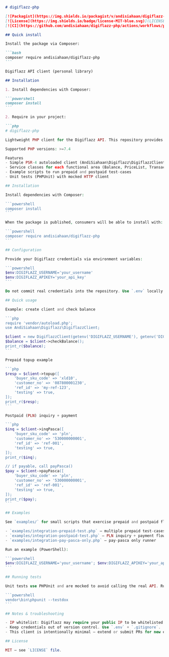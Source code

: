 ````markdown
# digiflazz-php

[![Packagist](https://img.shields.io/packagist/v/andisiahaan/digiflazz-php.svg)](https://packagist.org/packages/andisiahaan/digiflazz-php)
[![License](https://img.shields.io/badge/license-MIT-blue.svg)](LICENSE)
[![CI](https://github.com/andisiahaan/digiflazz-php/actions/workflows/php.yml/badge.svg)](https://github.com/andisiahaan/digiflazz-php/actions)

## Quick install

Install the package via Composer:

```bash
composer require andisiahaan/digiflazz-php
```

Digiflazz API client (personal library)

## Installation

1. Install dependencies with Composer:

```powershell
composer install
```

2. Require in your project:

```php
# digiflazz-php

Lightweight PHP client for the Digiflazz API. This repository provides a small wrapper around Digiflazz endpoints (balance, price-list, transaction/topup, deposit, PLN inquiry/payment) and example integration scripts.

Supported PHP versions: >=7.4

Features
- Simple PSR-4 autoloaded client (AndiSiahaan\Digiflazz\DigiflazzClient)
- Service classes for each functional area (Balance, PriceList, Transaction, Deposit, PLN)
- Example scripts to run prepaid and postpaid test-cases
- Unit tests (PHPUnit) with mocked HTTP client

## Installation

Install dependencies with Composer:

```powershell
composer install
```

When the package is published, consumers will be able to install with:

```powershell
composer require andisiahaan/digiflazz-php
```

## Configuration

Provide your Digiflazz credentials via environment variables:

```powershell
$env:DIGIFLAZZ_USERNAME='your_username'
$env:DIGIFLAZZ_APIKEY='your_api_key'
```

Do not commit real credentials into the repository. Use `.env` locally and add it to `.gitignore`.

## Quick usage

Example: create client and check balance

```php
require 'vendor/autoload.php';
use AndiSiahaan\Digiflazz\DigiflazzClient;

$client = new DigiflazzClient(getenv('DIGIFLAZZ_USERNAME'), getenv('DIGIFLAZZ_APIKEY'));
$balance = $client->checkBalance();
print_r($balance);
```

Prepaid topup example

```php
$resp = $client->topup([
	'buyer_sku_code' => 'xld10',
	'customer_no' => '087800001230',
	'ref_id' => 'my-ref-123',
	'testing' => true,
]);
print_r($resp);
```

Postpaid (PLN) inquiry + payment

```php
$inq = $client->inqPasca([
	'buyer_sku_code' => 'pln',
	'customer_no' => '530000000001',
	'ref_id' => 'ref-001',
	'testing' => true,
]);
print_r($inq);

// if payable, call payPasca()
$pay = $client->payPasca([
	'buyer_sku_code' => 'pln',
	'customer_no' => '530000000001',
	'ref_id' => 'ref-001',
	'testing' => true,
]);
print_r($pay);
```

## Examples

See `examples/` for small scripts that exercise prepaid and postpaid flows:

- `examples/integration-prepaid-test.php` — multiple prepaid test-cases
- `examples/integration-postpaid-test.php` — PLN inquiry + payment flows
- `examples/integration-pay-pasca-only.php` — pay-pasca only runner

Run an example (PowerShell):

```powershell
$env:DIGIFLAZZ_USERNAME='your_username'; $env:DIGIFLAZZ_APIKEY='your_api_key'; php .\examples\integration-prepaid-test.php
```

## Running tests

Unit tests use PHPUnit and are mocked to avoid calling the real API. Run:

```powershell
vendor\bin\phpunit --testdox
```

## Notes & troubleshooting

- IP whitelist: Digiflazz may require your public IP to be whitelisted for integration tests. If you see an error about IP or permission, contact Digiflazz support and provide your public IP.
- Keep credentials out of version control. Use `.env` + `.gitignore`.
- This client is intentionally minimal — extend or submit PRs for new endpoints.

## License

MIT — see `LICENSE` file.
